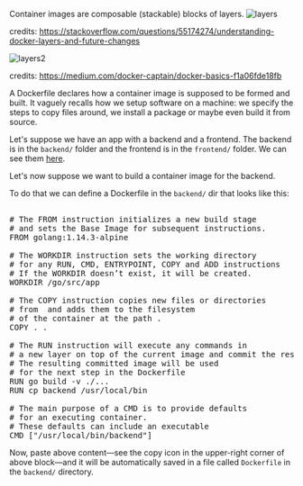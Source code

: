 Container images are composable (stackable) blocks of layers.
![layers](https://i.stack.imgur.com/fotPN.jpg)

credits: https://stackoverflow.com/questions/55174274/understanding-docker-layers-and-future-changes

![layers2](https://miro.medium.com/max/1400/1*hZgRPWerZVbaGT8jJiJZVQ.jpeg)

credits: https://medium.com/docker-captain/docker-basics-f1a06fde18fb

A Dockerfile declares how a container image is supposed to be formed and built.
It vaguely recalls how we setup software on a machine:
we specify the steps to copy files around,
we install a package or maybe even build it from source.

Let's suppose we have an app with a backend and a frontend. The backend is in the `backend/` folder and the frontend is in the `frontend/` folder. We can see them [here](https://github.com/damdo/workshops/tree/master/intro-to-docker/assets/).

Let's now suppose we want to build a container image for the backend.

To do that we can define a Dockerfile in the `backend/` dir that looks like this:

<pre class="file" data-filename="Dockerfile" data-target="replace">

# The FROM instruction initializes a new build stage
# and sets the Base Image for subsequent instructions.
FROM golang:1.14.3-alpine

# The WORKDIR instruction sets the working directory
# for any RUN, CMD, ENTRYPOINT, COPY and ADD instructions
# If the WORKDIR doesn’t exist, it will be created.
WORKDIR /go/src/app

# The COPY instruction copies new files or directories
# from <src> and adds them to the filesystem
# of the container at the path <dest>.
COPY . .

# The RUN instruction will execute any commands in
# a new layer on top of the current image and commit the results.
# The resulting committed image will be used
# for the next step in the Dockerfile
RUN go build -v ./...
RUN cp backend /usr/local/bin

# The main purpose of a CMD is to provide defaults
# for an executing container.
# These defaults can include an executable
CMD ["/usr/local/bin/backend"]
</pre>

Now, paste above content—see the copy icon in the upper-right corner of above block—and it will be automatically saved in a file called `Dockerfile` in the `backend/` directory.
